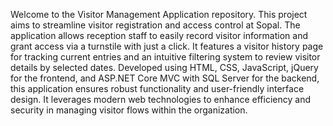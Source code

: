 Welcome to the Visitor Management Application repository. This project aims to streamline visitor registration and access control at Sopal. The application allows reception staff to easily record visitor information and grant access via a turnstile with just a click. It features a visitor history page for tracking current entries and an intuitive filtering system to review visitor details by selected dates. Developed using HTML, CSS, JavaScript, jQuery for the frontend, and ASP.NET Core MVC with SQL Server for the backend, this application ensures robust functionality and user-friendly interface design. It leverages modern web technologies to enhance efficiency and security in managing visitor flows within the organization.
